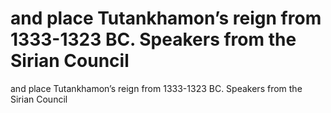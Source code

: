 # and place Tutankhamon’s reign from 1333-1323 BC. Speakers from the Sirian Council

and place Tutankhamon’s reign from 1333-1323 BC. Speakers from the Sirian Council